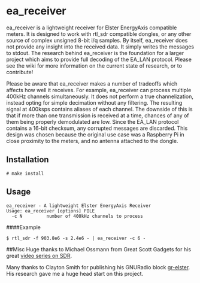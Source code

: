 # ea_receiver
ea_receiver is a lightweight receiver for Elster EnergyAxis compatible meters. It is designed to work with rtl_sdr compatible dongles, or any other source of complex unsigned 8-bit i/q samples. By itself, ea_receiver does not provide any insight into the received data. It simply writes the messages to stdout. The research behind ea_receiver is the foundation for a larger project which aims to provide full decoding of the EA_LAN protocol. Please see the wiki for more information on the current state of research, or to contribute!

Please be aware that ea_receiver makes a number of tradeoffs which affects how well it receives. For example, ea_receiver can process multiple 400kHz channels simultaneously. It does not perform a true channelization, instead opting for simple decimation without any filtering. The resulting signal at 400ksps contains aliases of each channel. The downside of this is that if more than one transmission is received at a time, chances of any of them being properly demodulated are low. Since the EA_LAN protocol contains a 16-bit checksum, any corrupted messages are discarded. This design was chosen because the original use case was a Raspberry Pi in close proximity to the meters, and no antenna attached to the dongle.

## Installation
```
# make install
```
## Usage
```
ea_receiver - A lightweight Elster EnergyAxis Receiver
Usage: ea_receiver [options] FILE
  -c N         number of 400kHz channels to process
```
####Example
```
$ rtl_sdr -f 903.8e6 -s 2.4e6 - | ea_receiver -c 6 -
```
##Misc
Huge thanks to Michael Ossmann from Great Scott Gadgets for his great [video series on SDR](http://greatscottgadgets.com/sdr/).

Many thanks to Clayton Smith for publishing his GNURadio block [gr-elster](https://github.com/argilo/gr-elster). His research gave me a huge head start on this project.
